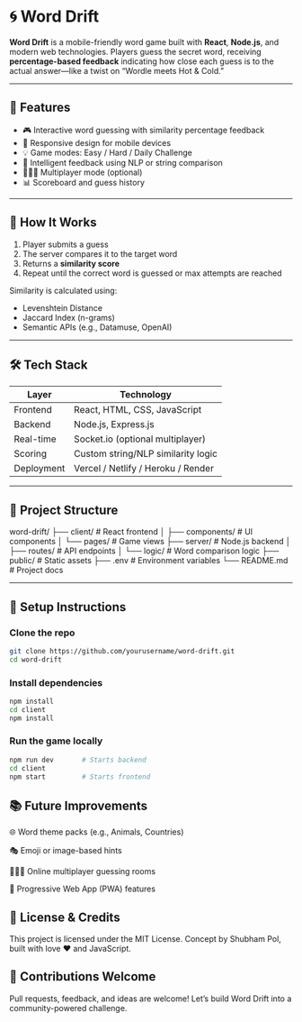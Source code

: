 # 🌀 Word Drift

**Word Drift** is a mobile-friendly word game built with **React**, **Node.js**, and modern web technologies. Players guess the secret word, receiving **percentage-based feedback** indicating how close each guess is to the actual answer—like a twist on “Wordle meets Hot & Cold.”

---

## 🚀 Features

- 🎮 Interactive word guessing with similarity percentage feedback
- 📱 Responsive design for mobile devices
- 💡 Game modes: Easy / Hard / Daily Challenge
- 🧠 Intelligent feedback using NLP or string comparison
- 🧑‍🤝‍🧑 Multiplayer mode (optional)
- 📊 Scoreboard and guess history

---

## 🧩 How It Works

1. Player submits a guess
2. The server compares it to the target word
3. Returns a **similarity score**
4. Repeat until the correct word is guessed or max attempts are reached

Similarity is calculated using:
- Levenshtein Distance
- Jaccard Index (n-grams)
- Semantic APIs (e.g., Datamuse, OpenAI)

---

## 🛠️ Tech Stack

| Layer        | Technology            |
|--------------|------------------------|
| Frontend     | React, HTML, CSS, JavaScript |
| Backend      | Node.js, Express.js    |
| Real-time    | Socket.io (optional multiplayer) |
| Scoring      | Custom string/NLP similarity logic |
| Deployment   | Vercel / Netlify / Heroku / Render

---

## 📁 Project Structure

word-drift/ ├── client/ # React frontend │ ├── components/ # UI components │ └── pages/ # Game views ├── server/ # Node.js backend │ ├── routes/ # API endpoints │ └── logic/ # Word comparison logic ├── public/ # Static assets ├── .env # Environment variables └── README.md # Project docs

---



## 🧪 Setup Instructions

### Clone the repo

```bash
git clone https://github.com/yourusername/word-drift.git
cd word-drift
```
### Install dependencies
```bash
npm install
cd client
npm install
```
### Run the game locally
```bash
npm run dev       # Starts backend
cd client
npm start         # Starts frontend
```
## 📚 Future Improvements
🌐 Word theme packs (e.g., Animals, Countries)

🎭 Emoji or image-based hints

🧑‍🤝‍🧑 Online multiplayer guessing rooms

📲 Progressive Web App (PWA) features

## 🧠 License & Credits
This project is licensed under the MIT License. Concept by Shubham Pol, built with love ❤️ and JavaScript.

## 🙌 Contributions Welcome
Pull requests, feedback, and ideas are welcome! Let’s build Word Drift into a community-powered challenge.
